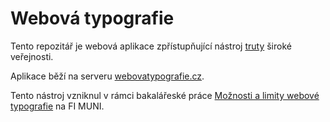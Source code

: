 
# Webová typografie

Tento repozitář je webová aplikace zpřístupňující nástroj [truty](https://github.com/mkj-is/Truty) široké veřejnosti.

Aplikace běží na serveru [webovatypografie.cz](http://www.webovatypografie.cz).

Tento nástroj vzniknul v rámci bakalářeské práce [Možnosti a limity webové typografie](https://is.muni.cz/th/395993/fi_b/) na FI MUNI.